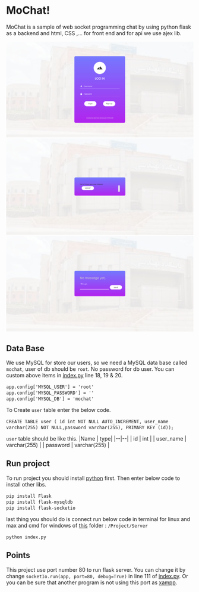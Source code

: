 
# MoChat!

MoChat is a sample of web socket programming chat by using python flask as a backend and html, CSS ,... for front end and for api we use ajex lib.


![login page](https://github.com/momen7899/SocketProgramming/blob/master/Project/Image/login%20page.png)
![home page](https://github.com/momen7899/SocketProgramming/blob/master/Project/Image/home%20page.png)
![chat page](https://github.com/momen7899/SocketProgramming/blob/master/Project/Image/chat%20page.png)


## Data Base
We use MySQL for store our users, so we need a MySQL data base called `mochat`,  user of db should be `root`.  No password for db user.
You can custom above items in [index.py](https://github.com/momen7899/SocketProgramming/blob/master/Project/Server/index.py) line 18, 19 & 20.

    app.config['MYSQL_USER'] = 'root'
    app.config['MYSQL_PASSWORD'] = ''
    app.config['MYSQL_DB'] = 'mochat'	
 
To Create `user` table enter the below code.

    CREATE TABLE user ( id int NOT NULL AUTO_INCREMENT, user_name varchar(255) NOT NULL,password varchar(255), PRIMARY KEY (id));

`user` table should be like this.
|Name | type|
|--|--|
| id | int |
| user_name | varchar(255) |
| password | varchar(255) |




## Run project

To run project you should install [python](https://www.python.org/downloads/) first.
Then enter below code to install other libs.
 

    pip install Flask
    pip install flask-mysqldb
    pip install flask-socketio

last thing you should do is connect run below code in terminal for linux and max and cmd for windows of [this](https://github.com/momen7899/SocketProgramming/tree/master/Project/Server) folder : `/Project/Server`

    python index.py


## Points
This project use port number 80 to run flask server.
You can change it by change `socketIo.run(app, port=80, debug=True)` in line 111 of [index.py](https://github.com/momen7899/SocketProgramming/blob/master/Project/Server/index.py).
Or you can be sure that another program is not using this port as [xampp](https://www.apachefriends.org/index.html).
